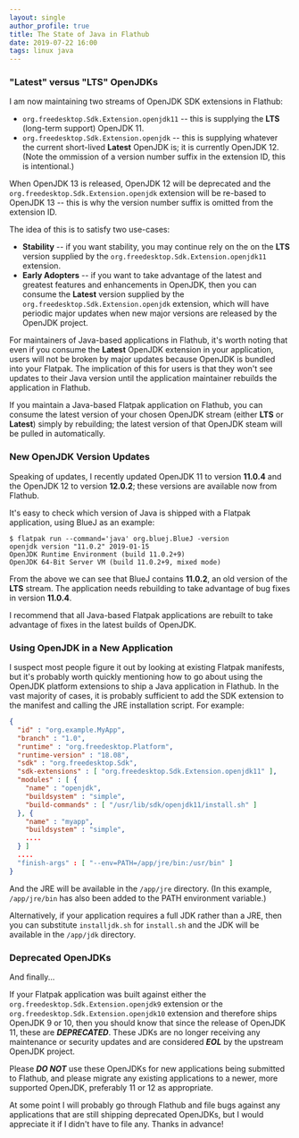 ```yaml
---
layout: single
author_profile: true
title: The State of Java in Flathub
date: 2019-07-22 16:00
tags: linux java
---
```


### "Latest" versus "LTS" OpenJDKs

I am now maintaining two streams of OpenJDK SDK extensions in Flathub:

* ```org.freedesktop.Sdk.Extension.openjdk11``` -- this is supplying the **LTS** (long-term support) OpenJDK 11.
* ```org.freedesktop.Sdk.Extension.openjdk``` -- this is supplying whatever the current short-lived **Latest** OpenJDK is; it is currently OpenJDK 12. (Note the ommission of a version number suffix in the extension ID, this is intentional.)

When OpenJDK 13 is released, OpenJDK 12 will be deprecated and the ```org.freedesktop.Sdk.Extension.openjdk``` extension will be re-based to OpenJDK 13 -- this is why the version number suffix is omitted from the extension ID.

The idea of this is to satisfy two use-cases:

* **Stability** -- if you want stability, you may continue rely on the on the **LTS** version supplied by the ```org.freedesktop.Sdk.Extension.openjdk11``` extension.
* **Early Adopters** -- if you want to take advantage of the latest and greatest features and enhancements in OpenJDK, then you can consume the **Latest** version supplied by the ```org.freedesktop.Sdk.Extension.openjdk``` extension, which will have periodic major updates when new major versions are released by the OpenJDK project.

For maintainers of Java-based applications in Flathub, it's worth noting that even if you consume the **Latest** OpenJDK extension in your application, users will not be broken by major updates because OpenJDK is bundled into your Flatpak. The implication of this for users is that they won't see updates to their Java version until the application maintainer rebuilds the application in Flathub.

If you maintain a Java-based Flatpak application on Flathub, you can consume the latest version of your chosen OpenJDK stream (either **LTS** or **Latest**) simply by rebuilding; the latest version of that OpenJDK steam will be pulled in automatically.

### New OpenJDK Version Updates

Speaking of updates, I recently updated OpenJDK 11 to version **11.0.4** and the OpenJDK 12 to version **12.0.2**; these versions are available now from Flathub.

It's easy to check which version of Java is shipped with a Flatpak application, using BlueJ as an example:

```console
$ flatpak run --command='java' org.bluej.BlueJ -version
openjdk version "11.0.2" 2019-01-15
OpenJDK Runtime Environment (build 11.0.2+9)
OpenJDK 64-Bit Server VM (build 11.0.2+9, mixed mode)
```

From the above we can see that BlueJ contains **11.0.2**, an old version of the **LTS** stream. The application needs rebuilding to take advantage of bug fixes in version **11.0.4**.

I recommend that all Java-based Flatpak applications are rebuilt to take advantage of fixes in the latest builds of OpenJDK.

### Using OpenJDK in a New Application

I suspect most people figure it out by looking at existing Flatpak manifests, but it's probably worth quickly mentioning how to go about using the OpenJDK platform extensions to ship a Java application in Flathub. In the vast majority of cases, it is probably sufficient to add the SDK extension to the manifest and calling the JRE installation script. For example:

```json
{
  "id" : "org.example.MyApp",
  "branch" : "1.0",
  "runtime" : "org.freedesktop.Platform",
  "runtime-version" : "18.08",
  "sdk" : "org.freedesktop.Sdk",
  "sdk-extensions" : [ "org.freedesktop.Sdk.Extension.openjdk11" ],
  "modules" : [ {
    "name" : "openjdk",
    "buildsystem" : "simple",
    "build-commands" : [ "/usr/lib/sdk/openjdk11/install.sh" ]
  }, {
    "name" : "myapp",
    "buildsystem" : "simple",
    ....
  } ]
  ....
  "finish-args" : [ "--env=PATH=/app/jre/bin:/usr/bin" ]
}
```

And the JRE will be available in the ```/app/jre``` directory. (In this example, ```/app/jre/bin``` has also been added to the PATH environment variable.)

Alternatively, if your application requires a full JDK rather than a JRE, then you can substitute ```installjdk.sh``` for ```install.sh``` and the JDK will be available in the ```/app/jdk``` directory.

### Deprecated OpenJDKs

And finally...

If your Flatpak application was built against either the ```org.freedesktop.Sdk.Extension.openjdk9``` extension or the ```org.freedesktop.Sdk.Extension.openjdk10``` extension and therefore ships OpenJDK 9 or 10, then you should know that since the release of OpenJDK 11, these are ***DEPRECATED***. These JDKs are no longer receiving any maintenance or security updates and are considered ***EOL*** by the upstream OpenJDK project.

Please ***DO NOT*** use these OpenJDKs for new applications being submitted to Flathub, and please migrate any existing applications to a newer, more supported OpenJDK, preferably 11 or 12 as appropriate.

At some point I will probably go through Flathub and file bugs against any applications that are still shipping deprecated OpenJDKs, but I would appreciate it if I didn't have to file any. Thanks in advance!

